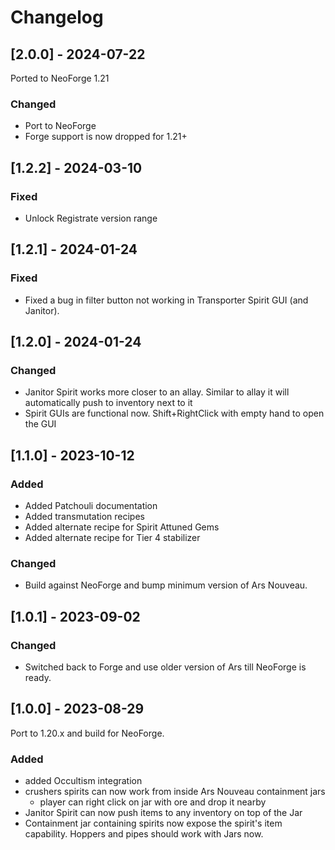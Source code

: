 # Changelog

## [2.0.0] - 2024-07-22

Ported to NeoForge 1.21

### Changed

- Port to NeoForge
- Forge support is now dropped for 1.21+

## [1.2.2] - 2024-03-10

### Fixed

- Unlock Registrate version range

## [1.2.1] - 2024-01-24

### Fixed

- Fixed a bug in filter button not working in Transporter Spirit GUI (and Janitor).

## [1.2.0] - 2024-01-24

### Changed

- Janitor Spirit works more closer to an allay. Similar to allay it will automatically push to inventory next to it
- Spirit GUIs are functional now. Shift+RightClick with empty hand to open the GUI

## [1.1.0] - 2023-10-12

### Added

- Added Patchouli documentation
- Added transmutation recipes
- Added alternate recipe for Spirit Attuned Gems
- Added alternate recipe for Tier 4 stabilizer

### Changed

- Build against NeoForge and bump minimum version of Ars Nouveau.

## [1.0.1] - 2023-09-02

### Changed

- Switched back to Forge and use older version of Ars till NeoForge is ready.

## [1.0.0] - 2023-08-29

Port to 1.20.x and build for NeoForge.

### Added

- added Occultism integration
- crushers spirits can now work from inside Ars Nouveau containment jars
  - player can right click on jar with ore and drop it nearby
- Janitor Spirit can now push items to any inventory on top of the Jar
- Containment jar containing spirits now expose the spirit's item capability. Hoppers and pipes should work with Jars
  now.
